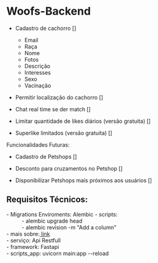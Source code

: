 # Woofs-Backend

- Cadastro de cachorro []
    - Email
    - Raça
    - Nome
    - Fotos
    - Descrição
    - Interesses
    - Sexo
    - Vacinação

- Permitir localização do cachorro []
    
- Chat real time se der match []

- Limitar quantidade de likes diários (versão gratuita) []

- Superlike limitados (versão gratuita) []



Funcionalidades Futuras:

- Cadastro de Petshops []

- Desconto para cruzamentos no Petshop []

- Disponibilizar Petshops mais próximos aos usuários []



<h2>Requisitos Técnicos: </h2>
<dl> 
    <dt> - Migrations Enviroments: Alembic - scripts: </dt>
        <dd> - alembic upgrade head <dd>
        <dd>  - alembic revision -m "Add a column" <dd>
    <dt> - mais sobre:<a href="https://alembic.sqlalchemy.org/en/latest/tutorial.html"> link<a> </dt
    <dt> - serviço: Api Restfull </dt>
    <dt> - framework: Fastapi </dt>
    <dt> - scripts_app: uvicorn main:app --reload </dt>
 </dl>   
    
